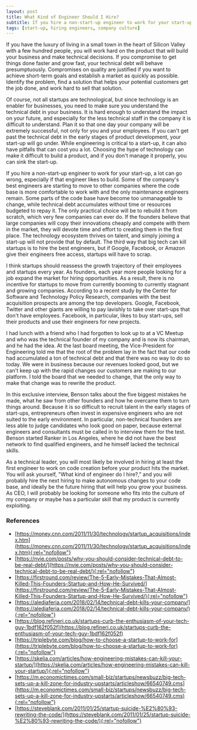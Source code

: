 ```yaml
---
layout: post
title: What Kind of Engineer Should I Hire?
subtitle: If you hire a non-start-up engineer to work for your start-up, a lot can go wrong.
tags: [start-up, hiring engineers, company culture]
---
```


If you have the luxury of living in a small town in the heart of Silicon Valley with a few hundred people, you will work hard on the product that will build your business and make technical decisions. If you compromise to get things done faster and grow fast, your technical debt will behave presumptuously. Compromises on quality are justified if you want to achieve short-term goals and establish a market as quickly as possible. 
Identify the problem, find a solution that helps your potential customers get the job done, and work hard to sell that solution.

Of course, not all startups are technological, but since technology is an enabler for businesses, you need to make sure you understand the technical debt in your business. It is hard enough to understand the impact on your future, and especially for the less technical staff in the company it is difficult to understand. Plan it so that one day your company will be extremely successful, not only for you and your employees. If you can't get past the technical debt in the early stages of product development, your start-up will go under. While engineering is critical to a start-up, it can also have pitfalls that can cost you a lot. Choosing the hype of technology can make it difficult to build a product, and if you don't manage it properly, you can sink the start-up. 

If you hire a non-start-up engineer to work for your start-up, a lot can go wrong, especially if that engineer likes to build. Some of the company's best engineers are starting to move to other companies where the code base is more comfortable to work with and the only maintenance engineers remain. Some parts of the code base have become too unmanageable to change, while technical debt accumulates without time or resources budgeted to repay it.  The only practical choice will be to rebuild it from scratch, which very few companies can ever do. If the founders believe that large companies will copy their innovations cheaply and compete with them in the market, they will devote time and effort to creating them in the first place. The technology ecosystem thrives on talent, and simply joining a start-up will not provide that by default. The third way that big tech can kill startups is to hire the best engineers, but if Google, Facebook, or Amazon give their engineers free access, startups will have to scrap. 

I think startups should reassess the growth trajectory of their employees and startups every year. As founders, each year more people looking for a job expand the market for hiring opportunities. As a result, there is no incentive for startups to move from currently booming to currently stagnant and growing companies. According to a recent study by the Center for Software and Technology Policy Research, companies with the best acquisition prospects are among the top developers.  Google, Facebook, Twitter and other giants are willing to pay lavishly to take over start-ups that don't have employees. Facebook, in particular, likes to buy start-ups, sell their products and use their engineers for new projects.

I had lunch with a friend who I had forgotten to look up to at a VC Meetup and who was the technical founder of my company and is now its chairman, and he had the idea. At the last board meeting, the Vice-President for Engineering told me that the root of the problem lay in the fact that our code had accumulated a ton of technical debt and that there was no way to do so today. We were in business because our revenues looked good, but we can't keep up with the rapid changes our customers are making to our platform. I told the board that we needed to change, that the only way to make that change was to rewrite the product. 

In this exclusive interview, Benson talks about the five biggest mistakes he made, what he saw from other founders and how he overcame them to turn things around. Because it is so difficult to recruit talent in the early stages of start-ups, entrepreneurs often invest in expensive engineers who are not suited to the early environment. In particular, non-technical founders are less able to judge candidates who look good on paper, because external engineers and consultants must be called in to interview them for the test.  Benson started Ranker in Los Angeles, where he did not have the best network to find qualified engineers, and he himself lacked the technical skills.

As a technical leader, you will most likely be involved in hiring at least the first engineer to work on code creation before your product hits the market. You will ask yourself, "What kind of engineer do I hire?," and you will probably hire the next hiring to make autonomous changes to your code base, and ideally be the future hiring that will help you grow your business. As CEO, I will probably be looking for someone who fits into the culture of my company or maybe has a particular skill that my product is currently exploiting. 

### References

* [https://money.cnn.com/2011/11/30/technology/startup_acquisitions/index.htm](https://money.cnn.com/2011/11/30/technology/startup_acquisitions/index.htm){:rel="nofollow"}
* [https://nvie.com/posts/why-you-should-consider-technical-debt-to-be-real-debt/](https://nvie.com/posts/why-you-should-consider-technical-debt-to-be-real-debt/){:rel="nofollow"}
* [https://firstround.com/review/The-5-Early-Mistakes-That-Almost-Killed-This-Founders-Startup-and-How-He-Survived/](https://firstround.com/review/The-5-Early-Mistakes-That-Almost-Killed-This-Founders-Startup-and-How-He-Survived/){:rel="nofollow"}
* [https://alediaferia.com/2018/02/14/technical-debt-kills-your-company/](https://alediaferia.com/2018/02/14/technical-debt-kills-your-company/){:rel="nofollow"}
* [https://blog.refineri.co.uk/startups-curb-the-enthusiasm-of-your-tech-guy-1bdf162f052f](https://blog.refineri.co.uk/startups-curb-the-enthusiasm-of-your-tech-guy-1bdf162f052f)
* [https://triplebyte.com/blog/how-to-choose-a-startup-to-work-for](https://triplebyte.com/blog/how-to-choose-a-startup-to-work-for){:rel="nofollow"}
* [https://skelia.com/articles/how-engineering-mistakes-can-kill-your-startup/](https://skelia.com/articles/how-engineering-mistakes-can-kill-your-startup/){:rel="nofollow"}
* [https://m.economictimes.com/small-biz/startups/newsbuzz/big-tech-sets-up-a-kill-zone-for-industry-upstarts/articleshow/66540749.cms](https://m.economictimes.com/small-biz/startups/newsbuzz/big-tech-sets-up-a-kill-zone-for-industry-upstarts/articleshow/66540749.cms){:rel="nofollow"}
* [https://steveblank.com/2011/01/25/startup-suicide-%E2%80%93-rewriting-the-code/](https://steveblank.com/2011/01/25/startup-suicide-%E2%80%93-rewriting-the-code/){:rel="nofollow"}